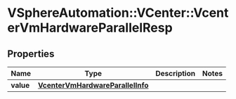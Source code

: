 # VSphereAutomation::VCenter::VcenterVmHardwareParallelResp

## Properties
Name | Type | Description | Notes
------------ | ------------- | ------------- | -------------
**value** | [**VcenterVmHardwareParallelInfo**](VcenterVmHardwareParallelInfo.md) |  | 


